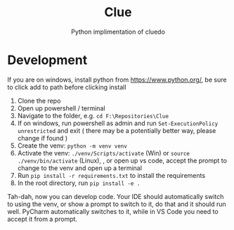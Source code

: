 <h1 align="center">Clue</h1>
<p align="center">Python implimentation of cluedo</p>

# Development

If you are on windows, install python from https://www.python.org/, be sure to click add to path before clicking install

1. Clone the repo
2. Open up powershell / terminal
3. Navigate to the folder, e.g. `cd F:\Repositories\Clue`
4. If on windows, run powershell as admin and run `Set-ExecutionPolicy unrestricted` and exit ( there may be a potentially better way, please change if found )
6. Create the venv: `python -m venv venv`
7. Activate the venv: `./venv/Scripts/activate` (Win) or `source ./venv/bin/activate` (Linux), , or open up vs code, accept the prompt to change to the venv and open up a terminal
9. Run `pip install -r requirements.txt` to install the requirements
10. In the root directory, run `pip install -e .`

Tah-dah, now you can develop code. 
Your IDE should automatically switch to using the venv, or show a prompt to switch to it, do that and it should run well.
PyCharm automatically switches to it, while in VS Code you need to accept it from a prompt.

<!--
    At the top, maybe a logo centered?
    After the title and subtitle, maybe put an image here of the final product.
    And then info and how to install and set it up.
-->
